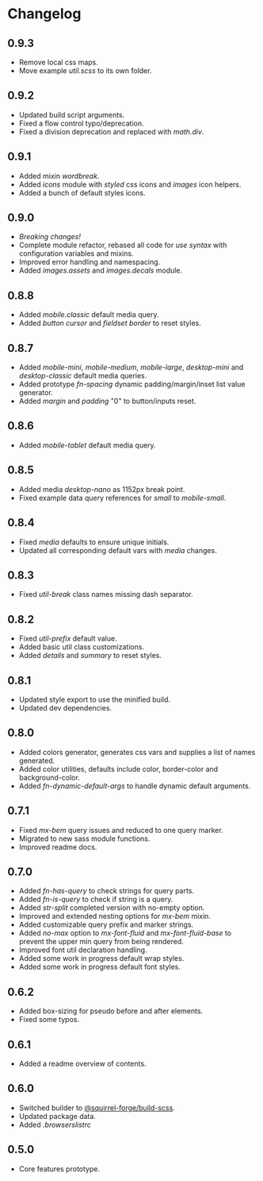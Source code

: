 # Changelog

## 0.9.3
 - Remove local css maps.
 - Move example *util.scss* to its own folder.

## 0.9.2
 - Updated build script arguments.
 - Fixed a flow control typo/deprecation.
 - Fixed a division deprecation and replaced with *math.div*. 

## 0.9.1
 - Added mixin *wordbreak*.
 - Added *icons* module with *styled* css icons and *images* icon helpers.
 - Added a bunch of default styles icons.

## 0.9.0
 - *Breaking changes!*
 - Complete module refactor, rebased all code for *use syntax* with configuration variables and mixins.
 - Improved error handling and namespacing.
 - Added *images.assets* and *images.decals* module.

## 0.8.8
 - Added *mobile.classic* default media query.
 - Added *button cursor* and *fieldset border* to reset styles.

## 0.8.7
 - Added *mobile-mini*, *mobile-medium*, *mobile-large*, *desktop-mini* and *desktop-classic* default media queries.
 - Added prototype *fn-spacing* dynamic padding/margin/inset list value generator.
 - Added *margin* and *padding* "0" to button/inputs reset.

## 0.8.6
 - Added *mobile-tablet* default media query.

## 0.8.5
 - Added media *desktop-nano* as 1152px break point.
 - Fixed example data query references for *small* to *mobile-small*.

## 0.8.4
 - Fixed *media* defaults to ensure unique initials.
 - Updated all corresponding default vars with *media* changes.

## 0.8.3
 - Fixed *util-break* class names missing dash separator. 

## 0.8.2
 - Fixed *util-prefix* default value.
 - Added basic util class customizations.
 - Added *details* and *summary* to reset styles.

## 0.8.1
 - Updated style export to use the minified build.
 - Updated dev dependencies.

## 0.8.0
 - Added colors generator, generates css vars and supplies a list of names generated.
 - Added color utilities, defaults include color, border-color and background-color.
 - Added *fn-dynamic-default-args* to handle dynamic default arguments.

## 0.7.1
 - Fixed *mx-bem* query issues and reduced to one query marker.
 - Migrated to new sass module functions.
 - Improved readme docs.

## 0.7.0
 - Added *fn-has-query* to check strings for query parts.
 - Added *fn-is-query* to check if string is a query.
 - Added *str-split* completed version with no-empty option.
 - Improved and extended nesting options for *mx-bem* mixin.
 - Added customizable query prefix and marker strings.
 - Added *no-max* option to *mx-font-fluid* and *mx-font-fluid-base* to prevent the upper min query from being rendered.
 - Improved font util declaration handling.
 - Added some work in progress default wrap styles.
 - Added some work in progress default font styles.

## 0.6.2
 - Added box-sizing for pseudo before and after elements.
 - Fixed some typos.

## 0.6.1
 - Added a readme overview of contents.

## 0.6.0
 - Switched builder to [@squirrel-forge/build-scss](https://www.npmjs.com/package/@squirrel-forge/build-scss).
 - Updated package data.
 - Added *.browserslistrc*

## 0.5.0
 - Core features prototype.
